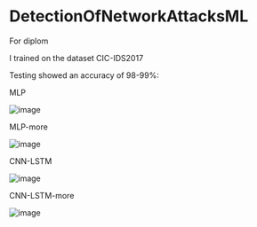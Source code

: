 # DetectionOfNetworkAttacksML
For diplom

I trained on the dataset CIC-IDS2017

Testing showed an accuracy of 98-99%:

MLP

![image](https://github.com/user-attachments/assets/38c30ac7-1b14-493b-a752-55c546f15d94)

MLP-more

![image](https://github.com/user-attachments/assets/537c52ff-10fc-4588-a38b-4f8c724f17a3)

CNN-LSTM

![image](https://github.com/user-attachments/assets/30951a32-8659-43b8-84c1-ce09eea01c2d)

CNN-LSTM-more

![image](https://github.com/user-attachments/assets/8c5a27b4-4b99-447f-b782-9341e4f497d1)

